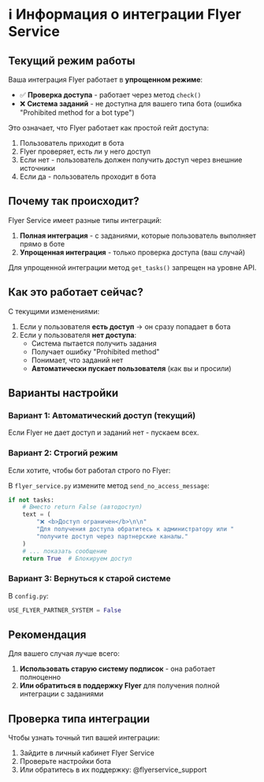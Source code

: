# ℹ️ Информация о интеграции Flyer Service

## Текущий режим работы

Ваша интеграция Flyer работает в **упрощенном режиме**:

- ✅ **Проверка доступа** - работает через метод `check()`  
- ❌ **Система заданий** - не доступна для вашего типа бота (ошибка "Prohibited method for a bot type")

Это означает, что Flyer работает как простой гейт доступа:
1. Пользователь приходит в бота
2. Flyer проверяет, есть ли у него доступ
3. Если нет - пользователь должен получить доступ через внешние источники
4. Если да - пользователь проходит в бота

## Почему так происходит?

Flyer Service имеет разные типы интеграций:

1. **Полная интеграция** - с заданиями, которые пользователь выполняет прямо в боте
2. **Упрощенная интеграция** - только проверка доступа (ваш случай)

Для упрощенной интеграции метод `get_tasks()` запрещен на уровне API.

## Как это работает сейчас?

С текущими изменениями:

1. Если у пользователя **есть доступ** → он сразу попадает в бота
2. Если у пользователя **нет доступа**:
   - Система пытается получить задания
   - Получает ошибку "Prohibited method" 
   - Понимает, что заданий нет
   - **Автоматически пускает пользователя** (как вы и просили)

## Варианты настройки

### Вариант 1: Автоматический доступ (текущий)
Если Flyer не дает доступ и заданий нет - пускаем всех.

### Вариант 2: Строгий режим
Если хотите, чтобы бот работал строго по Flyer:

В `flyer_service.py` измените метод `send_no_access_message`:
```python
if not tasks:
    # Вместо return False (автодоступ)
    text = (
        "❌ <b>Доступ ограничен</b>\n\n"
        "Для получения доступа обратитесь к администратору или "
        "получите доступ через партнерские каналы."
    )
    # ... показать сообщение
    return True  # Блокируем доступ
```

### Вариант 3: Вернуться к старой системе
В `config.py`:
```python
USE_FLYER_PARTNER_SYSTEM = False
```

## Рекомендация

Для вашего случая лучше всего:

1. **Использовать старую систему подписок** - она работает полноценно
2. **Или обратиться в поддержку Flyer** для получения полной интеграции с заданиями

## Проверка типа интеграции

Чтобы узнать точный тип вашей интеграции:
1. Зайдите в личный кабинет Flyer Service
2. Проверьте настройки бота
3. Или обратитесь в их поддержку: @flyerservice_support